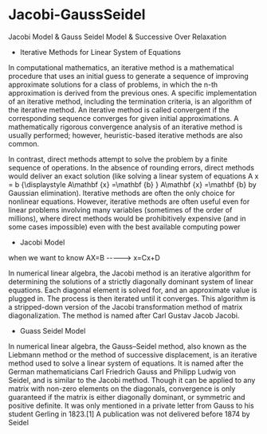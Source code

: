 # Jacobi-GaussSeidel
Jacobi Model &amp; Gauss Seidel Model &amp; Successive Over Relaxation

* Iterative Methods for Linear System of Equations

In computational mathematics, an iterative method is a mathematical procedure that uses an initial guess to generate a sequence of improving approximate solutions for a class of problems, in which the n-th approximation is derived from the previous ones. A specific implementation of an iterative method, including the termination criteria, is an algorithm of the iterative method. An iterative method is called convergent if the corresponding sequence converges for given initial approximations. A mathematically rigorous convergence analysis of an iterative method is usually performed; however, heuristic-based iterative methods are also common.

In contrast, direct methods attempt to solve the problem by a finite sequence of operations. In the absence of rounding errors, direct methods would deliver an exact solution (like solving a linear system of equations A x = b {\displaystyle A\mathbf {x} =\mathbf {b} } A\mathbf {x} =\mathbf {b} by Gaussian elimination). Iterative methods are often the only choice for nonlinear equations. However, iterative methods are often useful even for linear problems involving many variables (sometimes of the order of millions), where direct methods would be prohibitively expensive (and in some cases impossible) even with the best available computing power


* Jacobi Model
 
 when we want to know AX=B -----> x=Cx+D
 
 In numerical linear algebra, the Jacobi method is an iterative algorithm for determining the solutions of a strictly diagonally dominant system of linear equations. Each diagonal element is solved for, and an approximate value is plugged in. The process is then iterated until it converges. This algorithm is a stripped-down version of the Jacobi transformation method of matrix diagonalization. The method is named after Carl Gustav Jacob Jacobi. 
 
 * Guass Seidel Model
 
 In numerical linear algebra, the Gauss–Seidel method, also known as the Liebmann method or the method of successive displacement, is an iterative method used to solve a linear system of equations. It is named after the German mathematicians Carl Friedrich Gauss and Philipp Ludwig von Seidel, and is similar to the Jacobi method. Though it can be applied to any matrix with non-zero elements on the diagonals, convergence is only guaranteed if the matrix is either diagonally dominant, or symmetric and positive definite. It was only mentioned in a private letter from Gauss to his student Gerling in 1823.[1] A publication was not delivered before 1874 by Seidel

